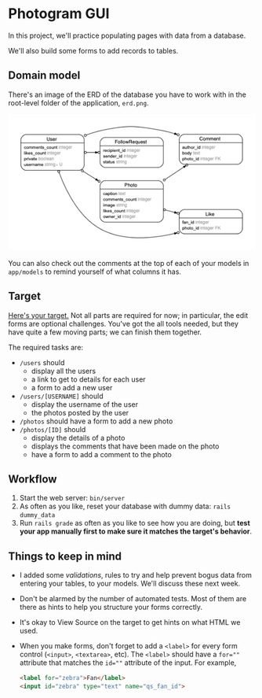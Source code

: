 # Photogram GUI

In this project, we'll practice populating pages with data from a database.

We'll also build some forms to add records to tables.

## Domain model

There's an image of the ERD of the database you have to work with in the root-level folder of the application, `erd.png`.

![Domain Model](erd.png?raw=true "Domain Model")

You can also check out the comments at the top of each of your models in `app/models` to remind yourself of what columns it has.

## Target

[Here's your target.](https://photogram-gui.matchthetarget.com/) Not all parts are required for now; in particular, the edit forms are optional challenges. You've got the all tools needed, but they have quite a few moving parts; we can finish them together.

The required tasks are:

 - `/users` should
    - display all the users
    - a link to get to details for each user
    - a form to add a new user
 - `/users/[USERNAME]` should
    - display the username of the user
    - the photos posted by the user
 - `/photos` should have a form to add a new photo
 - `/photos/[ID]` should
    - display the details of a photo
    - displays the comments that have been made on the photo
    - have a form to add a comment to the photo

## Workflow

 1. Start the web server: `bin/server`
 1. As often as you like, reset your database with dummy data: `rails dummy_data`
 2. Run `rails grade` as often as you like to see how you are doing, but **test your app manually first to make sure it matches the target's behavior**.

## Things to keep in mind

  - I added some _validations_, rules to try and help prevent bogus data from entering your tables, to your models. We'll discuss these next week.
 - Don't be alarmed by the number of automated tests. Most of them are there as hints to help you structure your forms correctly.
 - It's okay to View Source on the target to get hints on what HTML we used.
 - When you make forms, don't forget to add a `<label>` for every form control (`<input>`, `<textarea>`, etc). The `<label>` should have a `for=""` attribute that matches the `id=""` attribute of the input. For example,

    ```html
    <label for="zebra">Fan</label>
    <input id="zebra" type="text" name="qs_fan_id">
    ```
